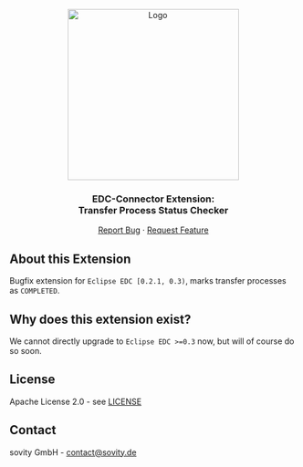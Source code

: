 <!-- PROJECT LOGO -->
<br />
<div align="center">
  <a href="https://github.com/sovity/opendataspace">
    <img src="https://raw.githubusercontent.com/sovity/edc-ui/main/src/assets/images/sovity_logo.svg" alt="Logo" width="300">
  </a>

<h3 align="center">EDC-Connector Extension:<br />Transfer Process Status Checker</h3>

  <p align="center">
    <a href="https://github.com/sovity/opendataspace/issues/new?template=bug_report.md">Report Bug</a>
    ·
    <a href="https://github.com/sovity/opendataspace/issues/new?template=feature_request.md">Request Feature</a>
  </p>
</div>

## About this Extension

Bugfix extension for `Eclipse EDC [0.2.1, 0.3)`, marks transfer processes as `COMPLETED`.

## Why does this extension exist?

We cannot directly upgrade to `Eclipse EDC >=0.3` now, but will of course do so soon.

## License

Apache License 2.0 - see [LICENSE](../../LICENSE)

## Contact

sovity GmbH - contact@sovity.de

